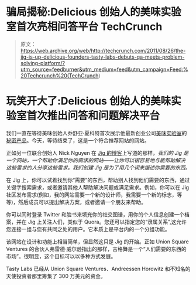 # 骗局揭秘:Delicious 创始人的美味实验室首次亮相问答平台 TechCrunch

> 原文：<https://web.archive.org/web/http://techcrunch.com/2011/08/26/the-jig-is-up-delicious-founders-tasty-labs-debuts-qa-meets-problem-solving-platform/?utm_source=feedburner&utm_medium=feed&utm_campaign=Feed:%20Techcrunch%20(TechCrunch>)

# 玩笑开大了:Delicious 创始人的美味实验室首次推出问答和问题解决平台

我们一直在等待美味创始人乔舒亚·夏科特首次展示他最新创业公司[美味实验室](https://web.archive.org/web/20230203224006/http://www.crunchbase.com/company/tasty-labs)的[秘密产品](https://web.archive.org/web/20230203224006/https://techcrunch.com/2011/04/15/secret-tasty-labs-prototype-unleashed-to-a-select-few/)。今天，等待结束了，这是一个符合推荐网站的网站。

正如另一位联合创始人 Nick Nguyen 在 [Jig 的博客](https://web.archive.org/web/20230203224006/http://blog.jig.com/)上写道的那样，*我们的 Jig 是一个网站，一个帮助你满足你的需求的网站——让你可以很容易地与能帮助解决这些需求的人分享这些需求。我们创建 Jig 是为了用几个词来描述你需要的东西。*

在 Jig 上，你可以试着找到你“需要”的东西，帮助别人找到他们需要的东西，通过关键字搜索需求，或者邀请其他人帮助解决问题或满足需求。例如，你可以在 Jig 社区发布需求(例如，我的网站需要一个新的设计师，我需要一个新的标志，等等)，然后成员可以提出解决方案，或者邀请一个朋友来帮助。

你可以同时登录 Twitter 和脸书来填充你的社交图谱，用你的个人信息创建一个档案，并在 Jig 上关注人们，类似于 Quora。您还可以指定您的“隶属关系”,这允许您连接一组与您有共同之处的用户。它本质上是平台内的一个分组功能。

该网站在设计和功能上相当简单，但显然这只是 Jig 的开始。正如 Union Square Ventures 的合伙人弗雷德·威尔逊指出的那样，吉格舞是一个“人们需要的东西的市场”。很明显，这个目标可以以多种方式发展。

Tasty Labs 已经从 Union Square Ventures、Andreessen Horowitz 和不知名的天使投资者那里筹集了 300 万美元的资金。